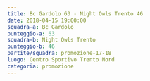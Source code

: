 ```yaml
---
title: Bc Gardolo 63 - Night Owls Trento 46
date: 2018-04-15 19:00:00
squadra-a: Bc Gardolo
punteggio-a: 63
squadra-b: Night Owls Trento
punteggio-b: 46
partite/squadra: promozione-17-18
luogo: Centro Sportivo Trento Nord
categoria: promozione
---
```

